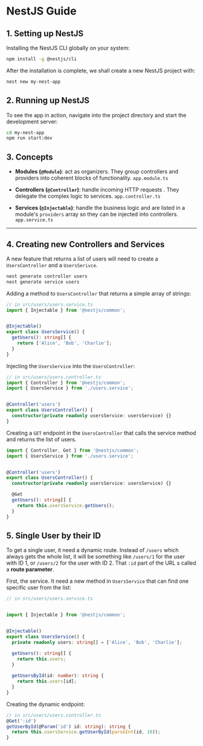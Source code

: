 # NestJS Guide



## 1. Setting up NestJS

Installing the NestJS CLI globally on your system:

```bash
npm install -g @nestjs/cli
```

After the installation is complete, we shall create a new NestJS project with:

```bash
nest new my-nest-app
```



## 2. Running up NestJS

To see the app in action, navigate into the project directory and start the development server:

```bash
cd my-nest-app
npm run start:dev
```



## 3. Concepts

- **Modules (`@Module`)**: act as organizers. They group controllers and providers into coherent blocks of functionality. `app.module.ts`

- **Controllers (`@Controller`)**: handle incoming HTTP requests . They delegate the complex logic to services. `app.controller.ts`

- **Services (`@Injectable`)**: handle the business logic and are listed in a module's `providers` array so they can be injected into controllers. `app.service.ts`



---



## 4. Creating new Controllers and Services

A new feature that returns a list of users will need to create a `UsersController` and a `UsersSerivce`.

```bash
nest generate controller users
nest generate service users
```

Adding a method to `UsersController` that returns a simple array of strings:

```ts
// in src/users/users.service.ts
import { Injectable } from '@nestjs/common';


@Injectable()
export class UsersService() {
  getUsers(): string[] {
    return ['Alice', 'Bob', 'Charlie'];
  }
}
```

Injecting the `UsersService` into the `UsersController`:

```ts
// in src/users/users.controller.ts
import { Controller } from '@nestjs/common';
import { UsersService } from './users.service';


@Controller('users')
export class UsersController() {
  constructor(private readonly usersService: usersService) {}
}
```

Creating a `GET` endpoint in the `UsersController` that calls the service method and returns the list of users.

```ts
import { Controller, Get } from '@nestjs/common';
import { UsersService } from './users.service';


@Controller('users')
export class UsersController() {
  constructor(private readonly usersService: usersService) {}

  @Get
  getUsers(): string[] {
    return this.usersService.getUsers();
  }
}
```



## 5. Single User by their ID

To get a single user, it need a dynamic route. Instead of `/users` which always gets the whole list, it will be something like `/users/1` for the user with ID 1, or `/users/2` for the user with ID 2. That `:id` part of the URL s called a **route parameter**.



First, the service. It need a new method in `UsersService` that can find one specific user from the list:

```ts
// in src/users/users.service.ts


import { Injectable } from '@nestjs/common';


@Injectable()
export class UsersService() {
  private readonly users: string[] = ['Alice', 'Bob', 'Charlie'];

  getUsers(): string[] {
    return this.users;
  }
  
  getUsersById(id: number): string {
    return this.users[id];
  }
}
```

Creating the dynamic endpoint:

```ts
// in src/users/users.controller.ts
@Get(':id')
getUserById(@Param('id') id: string): string {
  return this.usersService.getUserById(parseInt(id, 10));
}
```
